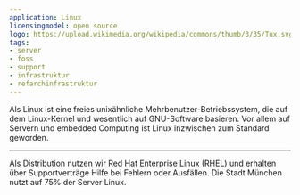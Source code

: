```yaml
---
application: Linux
licensingmodel: open source
logo: https://upload.wikimedia.org/wikipedia/commons/thumb/3/35/Tux.svg/100px-Tux.svg.png
tags:
- server
- foss
- support
- infrastruktur
- refarchinfrastruktur
---
```


Als Linux ist eine freies unixähnliche Mehrbenutzer-Betriebssystem, die auf dem Linux-Kernel und wesentlich auf GNU-Software basieren.
Vor allem auf Servern und embedded Computing ist Linux inzwischen zum Standard geworden.  


---

Als Distribution nutzen wir Red Hat Enterprise Linux (RHEL) und erhalten über Supportverträge Hilfe bei Fehlern oder Ausfällen.
Die Stadt München nutzt auf 75% der Server Linux.
